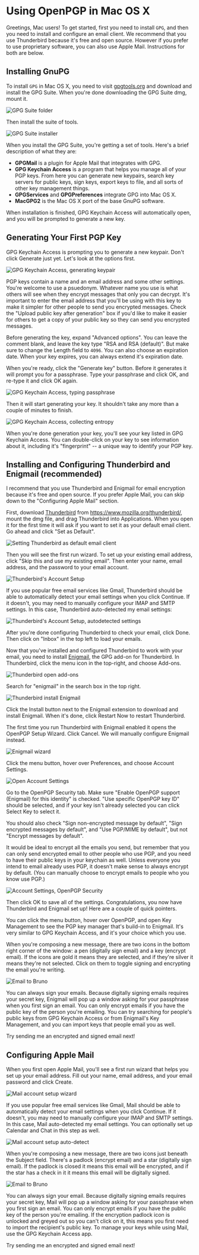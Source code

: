 # Using OpenPGP in Mac OS X

Greetings, Mac users! To get started, first you need to install `GPG`, and then you need to install and configure an email client. We recommend that you use Thunderbird because it's free and open source. However if you prefer to use proprietary software, you can also use Apple Mail. Instructions for both are below.

## Installing GnuPG

To install `GPG` in Mac OS X, you need to visit [gpgtools.org](https://gpgtools.org/) and download and install the GPG Suite. When you're done downloading the GPG Suite dmg, mount it.

![GPG Suite folder](../images/osx/gpgtools1.png)

Then install the suite of tools.

![GPG Suite installer](../images/osx/gpgtools2.png)

When you install the GPG Suite, you're getting a set of tools. Here's a brief description of what they are:

* **GPGMail** is a plugin for Apple Mail that integrates with GPG.
* **GPG Keychain Access** is a program that helps you manage all of your PGP keys. From here you can generate new keypairs, search key servers for public keys, sign keys, export keys to file, and all sorts of other key management things.
* **GPGServices** and **GPGPreferences** integrate GPG into Mac OS X.
* **MacGPG2** is the Mac OS X port of the base GnuPG software.

When installation is finished, GPG Keychain Access will automatically open, and you will be prompted to generate a new key.

## Generating Your First PGP Key

GPG Keychain Access is prompting you to generate a new keypair. Don't click Generate just yet. Let's look at the options first.

![GPG Keychain Access, generating keypair](../images/osx/gpgtools3.png)

PGP keys contain a name and an email address and some other settings. You're welcome to use a psuedonym. Whatever name you use is what others will see when they encrypt messages that only you can decrypt. It's important to enter the email address that you'll be using with this key to make it simpler for other people to send you encrypted messages. Check the "Upload public key after generation" box if you'd like to make it easier for others to get a copy of your public key so they can send you encrypted messages.

Before generating the key, expand "Advanced options". You can leave the comment blank, and leave the key type "RSA and RSA (default)". But make sure to change the Length field to `4096`. You can also choose an expiration date. When your key expires, you can always extend it's expiration date.

When you're ready, click the "Generate key" button. Before it generates it will prompt you for a passphrase. Type your passphrase and click OK, and re-type it and click OK again.

![GPG Keychain Access, typing passphrase](../images/osx/gpgtools4.png)

Then it will start generating your key. It shouldn't take any more than a couple of minutes to finish.

![GPG Keychain Access, collecting entropy](../images/osx/gpgtools5.png)

When you're done generation your key, you'll see your key listed in GPG Keychain Access. You can double-click on your key to see information about it, including it's "fingerprint" -- a unique way to identify your PGP key.

## Installing and Configuring Thunderbird and Enigmail (recommended)

I recommend that you use Thunderbird and Enigmail for email encryption because it's free and open source. If you prefer Apple Mail, you can skip down to the "Configuring Apple Mail" section.

First, download [Thunderbird](https://www.mozilla.org/thunderbird/) from https://www.mozilla.org/thunderbird/, mount the dmg file, and drag Thunderbird into Applications. When you open it for the first time it will ask if you want to set it as your default email client. Go ahead and click "Set as Default".

![Setting Thunderbird as default email client](../images/osx/thunderbird1.png)

Then you will see the first run wizard. To set up your existing email address, click "Skip this and use my existing email". Then enter your name, email address, and the password to your email account.

![Thunderbird's Account Setup](../images/osx/thunderbird2.png)

If you use popular free email services like Gmail, Thunderbird should be able to automatically detect your email settings when you click Continue. If it doesn't, you may need to manually configure your IMAP and SMTP settings. In this case, Thunderbird auto-detected my email settings:

![Thunderbird's Account Setup, autodetected settings](../images/osx/thunderbird3.png)

After you're done configuring Thunderbird to check your email, click Done. Then click on "Inbox" in the top left to load your emails.

Now that you've installed and configured Thunderbird to work with your email, you need to install [Enigmail](https://www.enigmail.net/home/index.php), the GPG add-on for Thunderbird. In Thunderbird, click the menu icon in the top-right, and choose Add-ons.

![Thunderbird open add-ons](../images/osx/thunderbird4.png)

Search for "enigmail" in the search box in the top right.

![Thunderbird install Enigmail](../images/osx/thunderbird5.png)

Click the Install button next to the Enigmail extension to download and install Enigmail. When it's done, click Restart Now to restart Thunderbird.

The first time you run Thunderbird with Enigmail enabled it opens the OpenPGP Setup Wizard. Click Cancel. We will manually configure Enigmail instead.

![Enigmail wizard](../images/osx/enigmail1.png)

Click the menu button, hover over Preferences, and choose Account Settings.

![Open Account Settings](../images/osx/thunderbird6.png)

Go to the OpenPGP Security tab. Make sure "Enable OpenPGP support (Enigmail) for this identity" is checked. "Use specific OpenPGP key ID" should be selected, and if your key isn't already selected you can click Select Key to select it.

You should also check "Sign non-encrypted message by default", "Sign encrypted messages by default", and "Use PGP/MIME by default", but not "Encrypt messages by default".

It would be ideal to encrypt all the emails you send, but remember that you can only send encrypted email to other people who use PGP, and you need to have their public keys in your keychain as well. Unless everyone you intend to email already uses PGP, it doesn't make sense to always encrypt by default. (You can manually choose to encrypt emails to people who you know use PGP.)

![Account Settings, OpenPGP Security](../images/osx/thunderbird7.png)

Then click OK to save all of the settings. Congratulations, you now have Thunderbird and Enigmail set up! Here are a couple of quick pointers.

You can click the menu button, hover over OpenPGP, and open Key Management to see the PGP key manager that's build-in to Enigmail. It's very similar to GPG Keychain Access, and it's your choice which you use.

When you're composing a new message, there are two icons in the bottom right corner of the window: a pen (digitally sign email) and a key (encrypt email). If the icons are gold it means they are selected, and if they're silver it means they're not selected. Click on them to toggle signing and encrypting the email you're writing.

![Email to Bruno](../images/osx/thunderbird8.png)

You can always sign your emails. Because digitally signing emails requires your secret key, Enigmail will pop up a window asking for your passphrase when you first sign an email. You can only encrypt emails if you have the public key of the person you're emailing. You can try searching for people's public keys from GPG Keychain Access or from Enigmail's Key Management, and you can import keys that people email you as well.

Try sending me an encrypted and signed email next!

## Configuring Apple Mail

When you first open Apple Mail, you'll see a first run wizard that helps you set up your email address. Fill out your name, email address, and your email password and click Create.

![Mail account setup wizard](../images/osx/applemail1.png)

If you use popular free email services like Gmail, Mail should be able to automatically detect your email settings when you click Continue. If it doesn't, you may need to manually configure your IMAP and SMTP settings. In this case, Mail auto-detected my email settings. You can optionally set up Calendar and Chat in this step as well.

![Mail account setup auto-detect](../images/osx/applemail2.png)

When you're composing a new message, there are two icons just beneath the Subject field. There's a padlock (encrypt email) and a star (digitally sign email). If the padlock is closed it means this email will be encrypted, and if the star has a check in it it means this email will be digitally signed.

![Email to Bruno](../images/osx/applemail3.png)

You can always sign your email. Because digitally signing emails requires your secret key, Mail will pop up a window asking for your passphrase when you first sign an email. You can only encrypt emails if you have the public key of the person you're emailing. If the encryption padlock icon is unlocked and greyed out so you can't click on it, this means you first need to import the recipient's public key. To manage your keys while using Mail, use the GPG Keychain Access app.

Try sending me an encrypted and signed email next!
